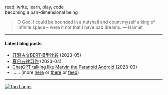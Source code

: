 read, write, learn, play, code \
becoming a pan-dimensional being

> O God, I could be bounded in a nutshell and count myself a king of infinite space – were it not that I have bad dreams.
— Hamlet

---

#### Latest blog posts
<!-- generated by https://github.com/gautamkrishnar/blog-post-workflow -->
<!-- BLOG-POST-LIST:START -->
- [开源古文BERT模型比较](https://github.com/King-of-Infinite-Space/thoughts/discussions/201) (2023-05)
- [夏日五律习作](https://github.com/King-of-Infinite-Space/thoughts/discussions/200) (2023-04)
- [ChatGPT talking like Marvin the Paranoid Android](https://github.com/King-of-Infinite-Space/thoughts/discussions/199) (2023-03)<!-- BLOG-POST-LIST:END --> 
- ...... (more [here](https://github.com/King-of-Infinite-Space/thoughts/discussions/categories/%E5%8D%9A%E6%96%87?discussions_q=category%3A%E5%8D%9A%E6%96%87+sort%3Adate_created) or [there](http://blog.lnfinite.space/) or [feed](https://blog.lnfinite.space/feed.rss))

---

[![Top Langs](https://github-readme-stats.vercel.app/api/top-langs/?username=King-of-Infinite-Space&langs_count=4&layout=compact)](https://github.com/anuraghazra/github-readme-stats)

<img src='https://count.lnfinite.space/repo/profile.svg?plus=1' width='0' height='0' />

